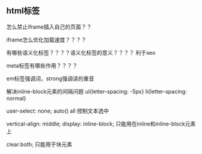 ## html标签
怎么禁止iframe插入自己的页面？？


iframe怎么优化加载速度？？？？



有哪些语义化标签？？？？语义化标签的意义？？？？
利于seo


meta标签有哪些作用？？？？


em标签强调词，strong强调读的重音


解决inline-block元素的间隔问题
ul{letter-spacing: -5px}
li{letter-spacing: normal}



user-select: none; auto() all 控制文本选中


vertical-align: middle;
display: inline-block;  只能用在inline和inline-block元素上



clear:both; 只能用于块元素





